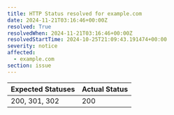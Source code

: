 ```yaml
---
title: HTTP Status resolved for example.com
date: 2024-11-21T03:16:46+00:00Z
resolved: True
resolvedWhen: 2024-11-21T03:16:46+00:00Z
resolvedStartTime: 2024-10-25T21:09:43.191474+00:00
severity: notice
affected:
  - example.com
section: issue
---
```


| Expected Statuses | Actual Status  |
|-------------------|----------------|
| 200, 301, 302 | 200 |
